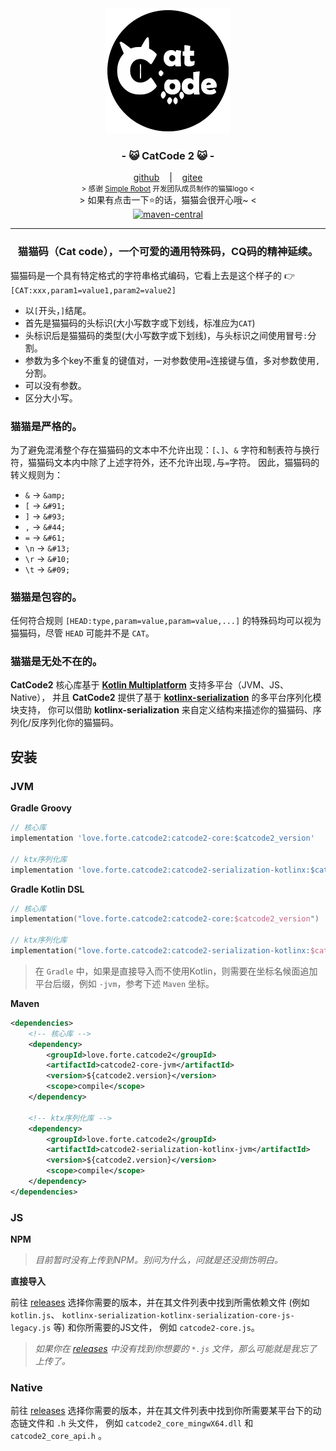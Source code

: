 <div align="center">
    <img src="./.catcode2/logo.png" alt="catcode logo"/>
    <h3>
        - 😺 CatCode 2 😺 -
    </h3>
    <span>
        <a href="https://github.com/ForteScarlet/CatCode2" target="_blank">github</a>
    </span> 
    &nbsp;&nbsp; | &nbsp;&nbsp;
    <span>
        <a href="https://gitee.com/ForteScarlet/CatCode2" target="_blank">gitee</a>
    </span> <br />
    <small> &gt; 感谢 <a href="https://github.com/ForteScarlet/simpler-robot" target="_blank">Simple Robot</a> 开发团队成员制作的猫猫logo &lt; </small> <br />
    &gt; 如果有点击一下⭐的话，猫猫会很开心哦~ &lt; <br />
    <a href="https://repo1.maven.org/maven2/love/forte/catcode2/" target="_blank" >
        <img src="https://img.shields.io/maven-central/v/love.forte.catcode2/catcode2-core" alt="maven-central" />
    </a>

</div>

*****

<div align="center">
    <h3>
        猫猫码（Cat code），一个可爱的通用特殊码，CQ码的精神延续。
    </h3>
</div>   

猫猫码是一个具有特定格式的字符串格式编码，它看上去是这个样子的 👉 `[CAT:xxx,param1=value1,param2=value2]`

- 以`[`开头，`]`结尾。
- 首先是猫猫码的头标识(大小写数字或下划线，标准应为`CAT`)
- 头标识后是猫猫码的类型(大小写数字或下划线)，与头标识之间使用冒号`:`分割。
- 参数为多个key不重复的键值对，一对参数使用`=`连接键与值，多对参数使用`,`分割。
- 可以没有参数。
- 区分大小写。

### **猫猫是严格的。**

为了避免混淆整个存在猫猫码的文本中不允许出现：`[`、`]`、`&`
字符和制表符与换行符，猫猫码文本内中除了上述字符外，还不允许出现`,`与`=`字符。
因此，猫猫码的转义规则为：

- `&`  ->  `&amp;`
- `[`  ->  `&#91;`
- `]`  ->  `&#93;`
- `,`  ->  `&#44;`
- `=`  ->  `&#61;`
- `\n` ->  `&#13;`
- `\r` ->  `&#10;`
- `\t` ->  `&#09;`

### **猫猫是包容的。**

任何符合规则 `[HEAD:type,param=value,param=value,...]` 的特殊码均可以视为猫猫码，尽管 `HEAD` 可能并不是 `CAT`。

### **猫猫是无处不在的。**

**CatCode2** 核心库基于 [**Kotlin Multiplatform**](https://kotlinlang.org/docs/multiplatform.html) 支持多平台（JVM、JS、Native），
并且 **CatCode2** 提供了基于 [**kotlinx-serialization**](https://github.com/Kotlin/kotlinx.serialization) 的多平台序列化模块支持，
你可以借助 **kotlinx-serialization** 来自定义结构来描述你的猫猫码、序列化/反序列化你的猫猫码。

## 安装

### JVM

**Gradle Groovy**

```groovy
// 核心库
implementation 'love.forte.catcode2:catcode2-core:$catcode2_version'

// ktx序列化库
implementation 'love.forte.catcode2:catcode2-serialization-kotlinx:$catcode2_version'
```

**Gradle Kotlin DSL**

```kotlin
// 核心库
implementation("love.forte.catcode2:catcode2-core:$catcode2_version")

// ktx序列化库
implementation("love.forte.catcode2:catcode2-serialization-kotlinx:$catcode2_version")
```

> 在 `Gradle` 中，如果是直接导入而不使用Kotlin，则需要在坐标名候面追加平台后缀，例如 `-jvm`，参考下述 `Maven` 坐标。

**Maven**

```xml
<dependencies>
    <!-- 核心库 -->
    <dependency>
        <groupId>love.forte.catcode2</groupId>
        <artifactId>catcode2-core-jvm</artifactId>
        <version>${catcode2.version}</version>
        <scope>compile</scope>
    </dependency>
    
    <!-- ktx序列化库 -->
    <dependency>
        <groupId>love.forte.catcode2</groupId>
        <artifactId>catcode2-serialization-kotlinx-jvm</artifactId>
        <version>${catcode2.version}</version>
        <scope>compile</scope>
    </dependency>
</dependencies>
```

### JS

**NPM**

> _目前暂时没有上传到NPM。别问为什么，问就是还没捯饬明白。_

**直接导入**

前往 [releases](https://github.com/ForteScarlet/CatCode2/releases) 
选择你需要的版本，并在其文件列表中找到所需依赖文件 (例如 `kotlin.js`、 `kotlinx-serialization-kotlinx-serialization-core-js-legacy.js` 等) 和你所需要的JS文件，
例如 `catcode2-core.js`。

> _如果你在 [releases](https://github.com/ForteScarlet/CatCode2/releases) 中没有找到你想要的 `*.js` 文件，那么可能就是我忘了上传了。_

### Native

前往 [releases](https://github.com/ForteScarlet/CatCode2/releases)
选择你需要的版本，并在其文件列表中找到你所需要某平台下的动态链文件和 `.h` 头文件，
例如 `catcode2_core_mingwX64.dll` 和 `catcode2_core_api.h` 。



